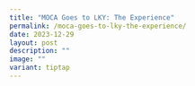 ```yaml
---
title: "MOCA Goes to LKY: The Experience"
permalink: /moca-goes-to-lky-the-experience/
date: 2023-12-29
layout: post
description: ""
image: ""
variant: tiptap
---
```

<p></p>
